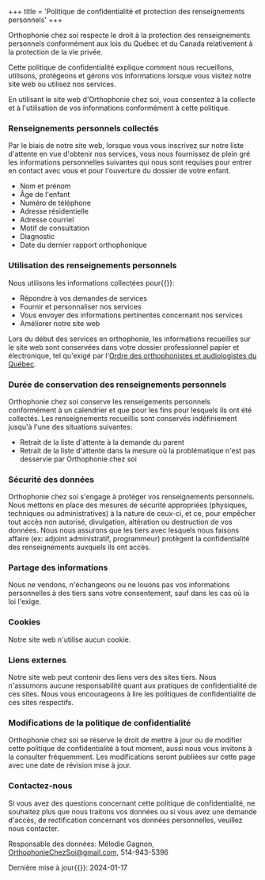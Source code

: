 +++
title = 'Politique de confidentialité et protection des renseignements personnels'
+++

Orthophonie chez soi respecte le droit à la protection des renseignements personnels conformément aux lois du Québec et du Canada relativement à la protection de la vie privée.

Cette politique de confidentialité explique comment nous recueillons, utilisons, protégeons et gérons vos informations lorsque vous visitez notre site web ou utilisez nos services.

En utilisant le site web d'Orthophonie chez soi, vous consentez à la collecte et à l'utilisation de vos informations conformément à cette politique.

### Renseignements personnels collectés

Par le biais de notre site web, lorsque vous vous inscrivez sur notre liste d'attente en vue d'obtenir nos services, vous nous fournissez de plein gré les informations personnelles suivantes qui nous sont requises pour entrer en contact avec vous et pour l'ouverture du dossier de votre enfant.

* Nom et prénom
* Âge de l'enfant
* Numéro de téléphone
* Adresse résidentielle
* Adresse courriel
* Motif de consultation
* Diagnostic
* Date du dernier rapport orthophonique

### Utilisation des renseignements personnels

Nous utilisons les informations collectées pour{{<nbsp>}}:

* Répondre à vos demandes de services
* Fournir et personnaliser nos services
* Vous envoyer des informations pertinentes concernant nos services
* Améliorer notre site web

Lors du début des services en orthophonie, les informations recueilles sur le site web sont conservées dans votre dossier professionnel papier et électronique, tel qu'exigé par l'[Ordre des orthophonistes et audiologistes du Québec](https://www.ooaq.qc.ca "Aller à la page de l'OOAQ").

### Durée de conservation des renseignements personnels

Orthophonie chez soi conserve les renseigements personnels conformément à un calendrier et que pour les fins pour lesquels ils ont été collectés. Les renseignements recueillis sont conservés indéfiniement jusqu'à l'une des situations suivantes:

* Retrait de la liste d'attente à la demande du parent
* Retrait de la liste d'attente dans la mesure où la problématique n'est pas desservie par Orthophonie chez soi

### Sécurité des données

Orthophonie chez soi s'engage à protéger vos renseignements personnels. Nous mettons en place des mesures de sécurité appropriées (physiques, techniques ou administratives) à la nature de ceux-ci, et ce, pour empêcher tout accès non autorisé, divulgation, altération ou destruction de vos données. Nous nous assurons que les tiers avec lesquels nous faisons affaire (ex: adjoint administratif, programmeur) protègent la confidentialité des renseignements auxquels ils ont accès. 

### Partage des informations

Nous ne vendons, n'échangeons ou ne louons pas vos informations personnelles à des tiers sans votre consentement, sauf dans les cas où la loi l'exige.

### Cookies

Notre site web n'utilise aucun cookie.

### Liens externes

Notre site web peut contenir des liens vers des sites tiers. Nous n'assumons aucune responsabilité quant aux pratiques de confidentialité de ces sites. Nous vous encourageons à lire les politiques de confidentialité de ces sites respectifs.

### Modifications de la politique de confidentialité

Orthophonie chez soi se réserve le droit de mettre à jour ou de modifier cette politique de confidentialité à tout moment, aussi nous vous invitons à la consulter fréquemment. Les modifications seront publiées sur cette page avec une date de révision mise à jour.

### Contactez-nous

Si vous avez des questions concernant cette politique de confidentialité, ne souhaitez plus que nous traitons vos données ou si vous avez une demande d'accès, de rectification concernant vos données personnelles, veuillez nous contacter.

Responsable des données: Mélodie Gagnon, <OrthophonieChezSoi@gmail.com>, 514-943-5396

Dernière mise à jour{{<nbsp>}}: 2024-01-17
